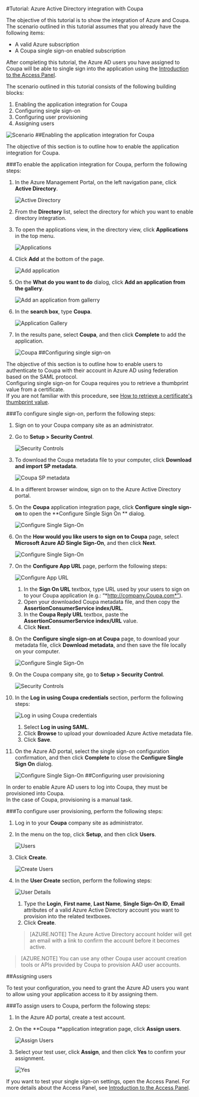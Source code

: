 <properties 
    pageTitle="Tutorial: Azure Active Directory integration with Coupa | Microsoft Azure" 
    description="Learn how to use Coupa with Azure Active Directory to enable single sign-on, automated provisioning, and more!" 
    services="active-directory" 
    authors="markusvi"  
    documentationCenter="na" 
    manager="stevenpo"/>
<tags 
    ms.service="active-directory" 
    ms.devlang="na" 
    ms.topic="article" 
    ms.tgt_pltfrm="na" 
    ms.workload="identity" 
    ms.date="10/22/2015" 
    ms.author="markvi" />

#Tutorial: Azure Active Directory integration with Coupa

The objective of this tutorial is to show the integration of Azure and Coupa.  
The scenario outlined in this tutorial assumes that you already have the following items:

-   A valid Azure subscription
-   A Coupa single sign-on enabled subscription

After completing this tutorial, the Azure AD users you have assigned to Coupa will be able to single sign into the application using the [Introduction to the Access Panel](active-directory-saas-access-panel-introduction.md).

The scenario outlined in this tutorial consists of the following building blocks:

1.  Enabling the application integration for Coupa
2.  Configuring single sign-on
3.  Configuring user provisioning
4.  Assigning users

![Scenario](./media/active-directory-saas-coupa-tutorial/IC791897.png "Scenario")
##Enabling the application integration for Coupa

The objective of this section is to outline how to enable the application integration for Coupa.

###To enable the application integration for Coupa, perform the following steps:

1.  In the Azure Management Portal, on the left navigation pane, click **Active Directory**.

    ![Active Directory](./media/active-directory-saas-coupa-tutorial/IC700993.png "Active Directory")

2.  From the **Directory** list, select the directory for which you want to enable directory integration.

3.  To open the applications view, in the directory view, click **Applications** in the top menu.

    ![Applications](./media/active-directory-saas-coupa-tutorial/IC700994.png "Applications")

4.  Click **Add** at the bottom of the page.

    ![Add application](./media/active-directory-saas-coupa-tutorial/IC749321.png "Add application")

5.  On the **What do you want to do** dialog, click **Add an application from the gallery**.

    ![Add an application from gallerry](./media/active-directory-saas-coupa-tutorial/IC749322.png "Add an application from gallerry")

6.  In the **search box**, type **Coupa**.

    ![Application Gallery](./media/active-directory-saas-coupa-tutorial/IC791898.png "Application Gallery")

7.  In the results pane, select **Coupa**, and then click **Complete** to add the application.

    ![Coupa](./media/active-directory-saas-coupa-tutorial/IC791899.png "Coupa")
##Configuring single sign-on

The objective of this section is to outline how to enable users to authenticate to Coupa with their account in Azure AD using federation based on the SAML protocol.  
Configuring single sign-on for Coupa requires you to retrieve a thumbprint value from a certificate.  
If you are not familiar with this procedure, see [How to retrieve a certificate's thumbprint value](http://youtu.be/YKQF266SAxI).

###To configure single sign-on, perform the following steps:

1.  Sign on to your Coupa company site as an administrator.

2.  Go to **Setup \> Security Control**.

    ![Security Controls](./media/active-directory-saas-coupa-tutorial/IC791900.png "Security Controls")

3.  To download the Coupa metadata file to your computer, click **Download and import SP metadata**.

    ![Coupa SP metadata](./media/active-directory-saas-coupa-tutorial/IC791901.png "Coupa SP metadata")

4.  In a different browser window, sign on to the Azure Active Directory portal.

5.  On the **Coupa** application integration page, click **Configure single sign-on** to open the **Configure Single Sign On ** dialog.

    ![Configure Single Sign-On](./media/active-directory-saas-coupa-tutorial/IC791902.png "Configure Single Sign-On")

6.  On the **How would you like users to sign on to Coupa** page, select **Microsoft Azure AD Single Sign-On**, and then click **Next**.

    ![Configure Single Sign-On](./media/active-directory-saas-coupa-tutorial/IC791903.png "Configure Single Sign-On")

7.  On the **Configure App URL** page, perform the following steps:

    ![Configure App URL](./media/active-directory-saas-coupa-tutorial/IC791904.png "Configure App URL")

    1.  In the **Sign On URL** textbox, type URL used by your users to sign on to your Coupa application (e.g.: “*http://company.Coupa.com*”).
    2.  Open your downloaded Coupa metadata file, and then copy the **AssertionConsumerService index/URL**.
    3.  In the **Coupa Reply URL** textbox, paste the **AssertionConsumerService index/URL** value.
    4.  Click **Next**.

8.  On the **Configure single sign-on at Coupa** page, to download your metadata file, click **Download metadata**, and then save the file locally on your computer.

    ![Configure Single Sign-On](./media/active-directory-saas-coupa-tutorial/IC791905.png "Configure Single Sign-On")

9.  On the Coupa company site, go to **Setup \> Security Control**.

    ![Security Controls](./media/active-directory-saas-coupa-tutorial/IC791900.png "Security Controls")

10. In the **Log in using Coupa credentials** section, perform the following steps:

    ![Log in using Coupa credentials](./media/active-directory-saas-coupa-tutorial/IC791906.png "Log in using Coupa credentials")

    1.  Select **Log in using SAML**.
    2.  Click **Browse** to upload your downloaded Azure Active metadata file.
    3.  Click **Save**.

11. On the Azure AD portal, select the single sign-on configuration confirmation, and then click **Complete** to close the **Configure Single Sign On** dialog.

    ![Configure Single Sign-On](./media/active-directory-saas-coupa-tutorial/IC791907.png "Configure Single Sign-On")
##Configuring user provisioning

In order to enable Azure AD users to log into Coupa, they must be provisioned into Coupa.  
In the case of Coupa, provisioning is a manual task.

###To configure user provisioning, perform the following steps:

1.  Log in to your **Coupa** company site as administrator.

2.  In the menu on the top, click **Setup**, and then click **Users**.

    ![Users](./media/active-directory-saas-coupa-tutorial/IC791908.png "Users")

3.  Click **Create**.

    ![Create Users](./media/active-directory-saas-coupa-tutorial/IC791909.png "Create Users")

4.  In the **User Create** section, perform the following steps:

    ![User Details](./media/active-directory-saas-coupa-tutorial/IC791910.png "User Details")

    1.  Type the **Login**, **First name**, **Last Name**, **Single Sign-On ID**, **Email** attributes of a valid Azure Active Directory account you want to provision into the related textboxes.
    2.  Click **Create**.

    >[AZURE.NOTE] The Azure Active Directory account holder will get an email with a link to confirm the account before it becomes active.

>[AZURE.NOTE] You can use any other Coupa user account creation tools or APIs provided by Coupa to provision AAD user accounts.

##Assigning users

To test your configuration, you need to grant the Azure AD users you want to allow using your application access to it by assigning them.

###To assign users to Coupa, perform the following steps:

1.  In the Azure AD portal, create a test account.

2.  On the **Coupa **application integration page, click **Assign users**.

    ![Assign Users](./media/active-directory-saas-coupa-tutorial/IC791911.png "Assign Users")

3.  Select your test user, click **Assign**, and then click **Yes** to confirm your assignment.

    ![Yes](./media/active-directory-saas-coupa-tutorial/IC767830.png "Yes")

If you want to test your single sign-on settings, open the Access Panel. For more details about the Access Panel, see [Introduction to the Access Panel](active-directory-saas-access-panel-introduction.md).


